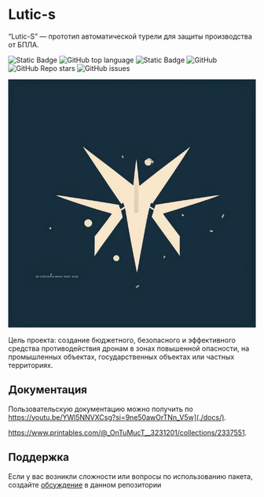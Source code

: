 # Lutic-s

“Lutic-S” — прототип автоматической турели для защиты производства от БПЛА. <!-- описание репозитория -->
<!--Блок информации о репозитории в бейджах-->
![Static Badge](https://img.shields.io/badge/SANM_Robotics-Lutic--s-blue)
![GitHub top language](https://img.shields.io/github/languages/top/ymlIl/Lutic-s)
![Static Badge](https://img.shields.io/badge/python-9.6%25-blue)
![GitHub](https://img.shields.io/github/license/ymlIl/Lutic-s)
![GitHub Repo stars](https://img.shields.io/github/stars/ymlIl/Lutic-s)
![GitHub issues](https://img.shields.io/github/issues/ymlIl/Lutic-s)

![Logotype](./docs/logo.jpeg)

Цель проекта: создание бюджетного, безопасного и эффективного средства противодействия дронам в зонах повышенной опасности, на промышленных объектах, государственных объектах или частных территориях.

## Документация
Пользовательскую документацию можно получить по 
https://youtu.be/YWl5NNVXCsg?si=9ne50awOrTNn_V5w](./docs/).

https://www.printables.com/@_OnTuMucT__3231201/collections/2337551.

## Поддержка
Если у вас возникли сложности или вопросы по использованию пакета, создайте 
[обсуждение](https://github.com/ymlIl/Lutic-s/issues/new/choose) в данном репозитории
